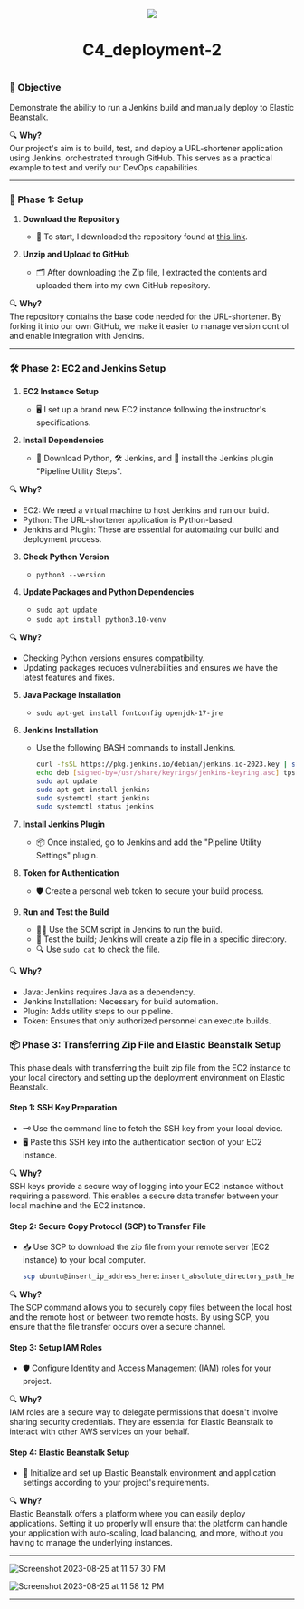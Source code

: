 <p align="center">
<img src="https://github.com/kura-labs-org/kuralabs_deployment_1/blob/main/Kuralogo.png">
</p>
<h1 align="center">C4_deployment-2<h1> 


### 🎯 Objective

Demonstrate the ability to run a Jenkins build and manually deploy to Elastic Beanstalk.

🔍 **Why?**  
Our project's aim is to build, test, and deploy a URL-shortener application using Jenkins, orchestrated through GitHub. This serves as a practical example to test and verify our DevOps capabilities.

---

### 🚀 Phase 1: Setup 

1. **Download the Repository**  
   - 📝 To start, I downloaded the repository found at [this link](https://github.com/kura-labs-org/kuralabs_deployment_2).

2. **Unzip and Upload to GitHub**  
   - 🗂 After downloading the Zip file, I extracted the contents and uploaded them into my own GitHub repository.

🔍 **Why?**  
The repository contains the base code needed for the URL-shortener. By forking it into our own GitHub, we make it easier to manage version control and enable integration with Jenkins.

---

### 🛠 Phase 2: EC2 and Jenkins Setup

1. **EC2 Instance Setup**
   - 🖥 I set up a brand new EC2 instance following the instructor's specifications.

2. **Install Dependencies**
   - 🐍 Download Python, 🛠 Jenkins, and 🔌 install the Jenkins plugin "Pipeline Utility Steps".

🔍 **Why?**
- EC2: We need a virtual machine to host Jenkins and run our build.
- Python: The URL-shortener application is Python-based.
- Jenkins and Plugin: These are essential for automating our build and deployment process.

3. **Check Python Version**  
   - ```python3 --version```

4. **Update Packages and Python Dependencies**
   - ```sudo apt update```
   - ```sudo apt install python3.10-venv```

🔍 **Why?**  
- Checking Python versions ensures compatibility.
- Updating packages reduces vulnerabilities and ensures we have the latest features and fixes.

5. **Java Package Installation**  
   - ```sudo apt-get install fontconfig openjdk-17-jre```

6. **Jenkins Installation**
   - Use the following BASH commands to install Jenkins.
     ```bash
     curl -fsSL https://pkg.jenkins.io/debian/jenkins.io-2023.key | sudo tee /usr/share/keyrings/jenkins-keyring.asc > /dev/null
     echo deb [signed-by=/usr/share/keyrings/jenkins-keyring.asc] tps://pkg.jenkins.io/debian binary/ | sudo tee tc/apt/sources.list.d/jenkins.list > /dev/null
     sudo apt update
     sudo apt-get install jenkins
     sudo systemctl start jenkins
     sudo systemctl status jenkins
     ```

7. **Install Jenkins Plugin**
   - 📦 Once installed, go to Jenkins and add the "Pipeline Utility Settings" plugin.

8. **Token for Authentication**
   - 🛡 Create a personal web token to secure your build process.

9. **Run and Test the Build**
   - 🏃‍♂️ Use the SCM script in Jenkins to run the build.
   - 🧪 Test the build; Jenkins will create a zip file in a specific directory. 
   - 🔍 Use `sudo cat` to check the file.

🔍 **Why?**
- Java: Jenkins requires Java as a dependency.
- Jenkins Installation: Necessary for build automation.
- Plugin: Adds utility steps to our pipeline.
- Token: Ensures that only authorized personnel can execute builds.

### 📦 Phase 3: Transferring Zip File and Elastic Beanstalk Setup

This phase deals with transferring the built zip file from the EC2 instance to your local directory and setting up the deployment environment on Elastic Beanstalk.

#### Step 1: SSH Key Preparation
- 🗝 Use the command line to fetch the SSH key from your local device.
- 🖥 Paste this SSH key into the authentication section of your EC2 instance.

🔍 **Why?**  
SSH keys provide a secure way of logging into your EC2 instance without requiring a password. This enables a secure data transfer between your local machine and the EC2 instance.

#### Step 2: Secure Copy Protocol (SCP) to Transfer File
- 📥 Use SCP to download the zip file from your remote server (EC2 instance) to your local computer.
  ```bash
  scp ubuntu@insert_ip_address_here:insert_absolute_directory_path_here/insert_file_name_here_including_extension .
  ```

🔍 **Why?**  
The SCP command allows you to securely copy files between the local host and the remote host or between two remote hosts. By using SCP, you ensure that the file transfer occurs over a secure channel.

#### Step 3: Setup IAM Roles
- 🛡 Configure Identity and Access Management (IAM) roles for your project.

🔍 **Why?**  
IAM roles are a secure way to delegate permissions that doesn't involve sharing security credentials. They are essential for Elastic Beanstalk to interact with other AWS services on your behalf.

#### Step 4: Elastic Beanstalk Setup
- 🌱 Initialize and set up Elastic Beanstalk environment and application settings according to your project's requirements.

🔍 **Why?**  
Elastic Beanstalk offers a platform where you can easily deploy applications. Setting it up properly will ensure that the platform can handle your application with auto-scaling, load balancing, and more, without you having to manage the underlying instances.

---

![Screenshot 2023-08-25 at 11 57 30 PM](https://github.com/jaganzen/c4_deployment2/assets/101806502/9d663ae1-af68-4638-8488-6286433c79ef)

![Screenshot 2023-08-25 at 11 58 12 PM](https://github.com/jaganzen/c4_deployment2/assets/101806502/6f4354fa-2aa2-49e0-8d2b-461f21448db6)


---


